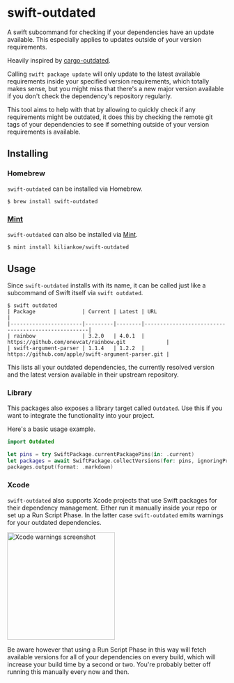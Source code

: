 # swift-outdated

A swift subcommand for checking if your dependencies have an update available. This especially applies to updates outside of your version requirements.

Heavily inspired by [cargo-outdated](https://github.com/kbknapp/cargo-outdated).

Calling `swift package update` will only update to the latest available requirements inside your specified version requirements, which totally makes sense, but you might miss that there's a new major version available if you don't check the dependency's repository regularly.

This tool aims to help with that by allowing to quickly check if any requirements might be outdated, it does this by checking the remote git tags of your dependencies to see if something outside of your version requirements is available.

## Installing

### Homebrew

`swift-outdated` can be installed via Homebrew.

```bash
$ brew install swift-outdated
```

### [Mint](https://github.com/yonaskolb/mint)

`swift-outdated` can also be installed via [Mint](https://github.com/yonaskolb/mint).

```bash
$ mint install kiliankoe/swift-outdated
```

## Usage

Since `swift-outdated` installs with its name, it can be called just like a subcommand of Swift itself via `swift outdated`.

```
$ swift outdated
| Package               | Current | Latest | URL                                                |
|-----------------------|---------|--------|----------------------------------------------------|
| rainbow               | 3.2.0   | 4.0.1  | https://github.com/onevcat/rainbow.git             |
| swift-argument-parser | 1.1.4   | 1.2.2  | https://github.com/apple/swift-argument-parser.git |
```

This lists all your outdated dependencies, the currently resolved version and the latest version available in their upstream repository.

### Library

This packages also exposes a library target called `Outdated`. Use this if you want to integrate the functionality into your project.

Here's a basic usage example.

```swift
import Outdated

let pins = try SwiftPackage.currentPackagePins(in: .current)
let packages = await SwiftPackage.collectVersions(for: pins, ignoringPrerelease: true)
packages.output(format: .markdown)
```

### Xcode

`swift-outdated` also supports Xcode projects that use Swift packages for their dependency management. Either run it manually inside your repo
or set up a Run Script Phase. In the latter case `swift-outdated` emits warnings for your outdated dependencies.

<img width="247" alt="Xcode warnings screenshot" src="https://user-images.githubusercontent.com/2625584/104966116-6cedc400-59e0-11eb-9dc0-942f860e9e33.png">

Be aware however that using a Run Script Phase in this way will fetch available versions for all of your dependencies on every build, which will
increase your build time by a second or two. You're probably better off running this manually every now and then.
